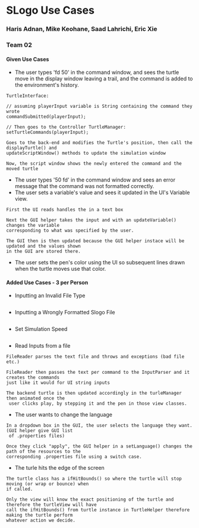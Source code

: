 # SLogo Use Cases

### Haris Adnan, Mike Keohane, Saad Lahrichi, Eric Xie

### Team 02

#### Given Use Cases

* The user types 'fd 50' in the command window, and sees the turtle move in the display window
  leaving a trail, and the command is added to the environment's history.

~~~
TurtleInterface:

// assuming playerInput variable is String containing the command they wrote
commandSubmitted(playerInput);

// Then goes to the Controller TurtleManager:
setTurtleCommands(playerInput);

Goes to the back-end and modifies the Turtle's position, then call the displayTurtle() and 
updateScriptWindow() methods to update the simulation window

Now, the script window shows the newly entered the command and the moved turtle
~~~

* The user types '50 fd' in the command window and sees an error message that the command was not
  formatted correctly.
* The user sets a variable's value and sees it updated in the UI's Variable view.

~~~
First the UI reads handles the in a text box

Next the GUI helper takes the input and with an updateVariable() changes the variable 
corresponding to what was specified by the user.

The GUI then is then updated because the GUI helper instace will be updated and the values shown 
in the GUI are stored there.
~~~

* The user sets the pen's color using the UI so subsequent lines drawn when the turtle moves use
  that color.

#### Added Use Cases - 3 per Person

* Inputting an Invalid File Type

~~~

~~~

* Inputting a Wrongly Formatted Slogo File

~~~

~~~

* Set Simulation Speed

~~~

~~~
* Read Inputs from a file
~~~
FileReader parses the text file and throws and exceptions (bad file etc.)

FileReader then passes the text per command to the InputParser and it creates the commands
just like it would for UI string inputs

The backend turtle is then updated accordingly in the turleManager then animated once the
 user clicks play, by stepping it and the pen in those view classes.
~~~
* The user wants to change the language
~~~
In a dropdown box in the GUI, the user selects the language they want. (GUI helper give GUI list
 of .properties files) 

Once they click "apply", the GUI helper in a setLanguage() changes the path of the resources to the
corresponding .properties file using a switch case.
~~~
* The turle hits the edge of the screen
~~~
The turtle class has a ifHitBounds() so where the turtle will stop moving (or wrap or bounce) when
if called.

Only the view will know the exact positioning of the turtle and therefore the turtleView will have
call the ifHitBounds() from turtle instance in TurtleHelper therefore making the turtle perform 
whatever action we decide. 
~~~